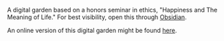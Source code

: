 A digital garden based on a honors seminar in ethics, "Happiness and The Meaning of Life." For best visibility, open this through [Obsidian](https://obsidian.md/download).

An online version of this digital garden might be found [here]().
